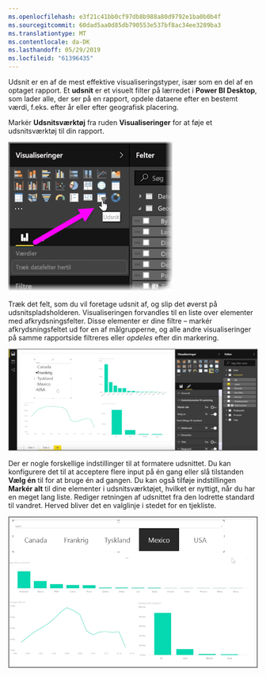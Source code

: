 ```yaml
---
ms.openlocfilehash: e3f21c41bb0cf97db8b988a80d9792e1ba0b0b4f
ms.sourcegitcommit: 60dad5aa0d85db790553e537bf8ac34ee3289ba3
ms.translationtype: MT
ms.contentlocale: da-DK
ms.lasthandoff: 05/29/2019
ms.locfileid: "61396435"
---
```

Udsnit er en af de mest effektive visualiseringstyper, især som en del af en optaget rapport. Et **udsnit** er et visuelt filter på lærredet i **Power BI Desktop**, som lader alle, der ser på en rapport, opdele dataene efter en bestemt værdi, f.eks. efter år eller efter geografisk placering.

Markér **Udsnitsværktøj** fra ruden **Visualiseringer** for at føje et udsnitsværktøj til din rapport.

![](media/3-4-create-slicers/3-4_1.png)

Træk det felt, som du vil foretage udsnit af, og slip det øverst på udsnitspladsholderen. Visualiseringen forvandles til en liste over elementer med afkrydsningsfelter. Disse elementer er dine filtre – markér afkrydsningsfeltet ud for en af målgrupperne, og alle andre visualiseringer på samme rapportside filtreres eller *opdeles* efter din markering.

![](media/3-4-create-slicers/3-4_2.png)

Der er nogle forskellige indstillinger til at formatere udsnittet. Du kan konfigurere det til at acceptere flere input på én gang eller slå tilstanden **Vælg én** til for at bruge én ad gangen. Du kan også tilføje indstillingen **Markér alt** til dine elementer i udsnitsværktøjet, hvilket er nyttigt, når du har en meget lang liste. Rediger retningen af udsnittet fra den lodrette standard til vandret. Herved bliver det en valglinje i stedet for en tjekliste.

![](media/3-4-create-slicers/3-4_3.png)

